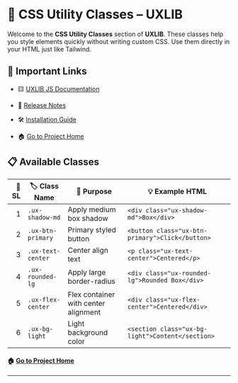 # 🎨 CSS Utility Classes – UXLIB

Welcome to the **CSS Utility Classes** section of **UXLIB**. These classes help you style elements quickly without writing custom CSS. Use them directly in your HTML just like Tailwind.

## 🔗 Important Links

- 🟨 [UXLIB JS Documentation](../js/README.md)

- 📄 [Release Notes](../../release-notes.md)

- 🛠 [Installation Guide](../../README.md)

- 🏠︎ [Go to Project Home](../../)

## 📋 Available Classes

| 🔢 SL | 🏷️ Class Name        | 🎯 Purpose                              | 💡 Example HTML                                  |
|------:|-----------------------|------------------------------------------|--------------------------------------------------|
| 1    | `.ux-shadow-md`       | Apply medium box shadow                  | `<div class="ux-shadow-md">Box</div>`            |
| 2    | `.ux-btn-primary`     | Primary styled button                    | `<button class="ux-btn-primary">Click</button>`  |
| 3    | `.ux-text-center`     | Center align text                        | `<p class="ux-text-center">Centered</p>`         |
| 4    | `.ux-rounded-lg`      | Apply large border-radius                | `<div class="ux-rounded-lg">Rounded Box</div>`   |
| 5    | `.ux-flex-center`     | Flex container with center alignment     | `<div class="ux-flex-center">Centered</div>`     |
| 6    | `.ux-bg-light`        | Light background color                   | `<section class="ux-bg-light">Content</section>` |


#### 🏠︎ [Go to Project Home](../../)

---